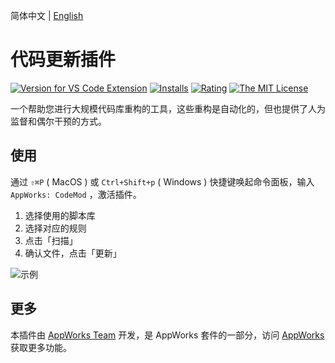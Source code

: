简体中文 | [English](https://github.com/apptools-lab/appworks/blob/master/extensions/codemod/README.md)

# 代码更新插件

[![Version for VS Code Extension](https://vsmarketplacebadge.apphb.com/version-short/iceworks-team.iceworks-codemod.svg?logo=visual-studio-code)](https://marketplace.visualstudio.com/items?itemName=iceworks-team.iceworks-codemod)
[![Installs](https://vsmarketplacebadge.apphb.com/installs-short/iceworks-team.iceworks-codemod.svg)](https://marketplace.visualstudio.com/items?itemName=iceworks-team.iceworks-codemod)
[![Rating](https://vsmarketplacebadge.apphb.com/rating-short/iceworks-team.iceworks-codemod.svg)](https://marketplace.visualstudio.com/items?itemName=iceworks-team.iceworks-codemod)
[![The MIT License](https://img.shields.io/badge/license-MIT-blue.svg)](http://opensource.org/licenses/MIT)

一个帮助您进行大规模代码库重构的工具，这些重构是自动化的，但也提供了人为监督和偶尔干预的方式。

## 使用

通过 `⇧⌘P` ( MacOS ) 或 `Ctrl+Shift+p` ( Windows ) 快捷键唤起命令面板，输入 `AppWorks: CodeMod` ，激活插件。

1. 选择使用的脚本库
2. 选择对应的规则
3. 点击「扫描」
4. 确认文件，点击「更新」

![示例](https://img.alicdn.com/imgextra/i2/O1CN010cWCws22u21x1KNkv_!!6000000007179-1-tps-1446-906.gif)

## 更多

本插件由 [AppWorks Team](https://marketplace.visualstudio.com/publishers/iceworks-team) 开发，是 AppWorks 套件的一部分，访问 [AppWorks](https://marketplace.visualstudio.com/items?itemName=iceworks-team.iceworks) 获取更多功能。
